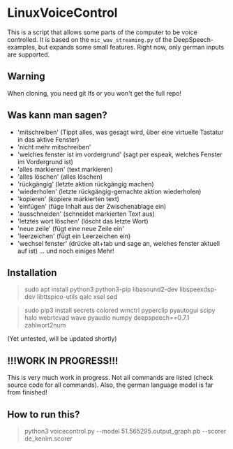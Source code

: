 # LinuxVoiceControl

This is a script that allows some parts of the computer to be voice controlled. It is based on the `mic_wav_streaming.py`
of the DeepSpeech-examples, but expands some small features. Right now, only german inputs are supported.

## Warning

When cloning, you need git lfs or you won't get the full repo!

## Was kann man sagen?

- 'mitschreiben' (Tippt alles, was gesagt wird, über eine virtuelle Tastatur in das aktive Fenster)
- 'nicht mehr mitschreiben'
- 'welches fenster ist im vordergrund' (sagt per espeak, welches Fenster im Vordergrund ist)
- 'alles markieren' (text markieren)
- 'alles löschen' (alles löschen)
- 'rückgängig' (letzte aktion rückgängig machen)
- 'wiederholen' (letzte rückgängig-gemachte aktion wiederholen)
- 'kopieren' (kopiere markierten text)
- 'einfügen' (füge Inhalt aus der Zwischenablage ein)
- 'ausschneiden' (schneidet markierten Text aus)
- 'letztes wort löschen' (löscht das letzte Wort)
- 'neue zeile' (fügt eine neue Zeile ein'
- 'leerzeichen' (fügt ein Leerzeichen ein)
- 'wechsel fenster' (drücke alt+tab und sage an, welches fenster aktuell auf ist)
... und noch einiges Mehr!

## Installation

> sudo apt install python3 python3-pip libasound2-dev libspeexdsp-dev libttspico-utils qalc xsel sed

> sudo pip3 install secrets colored wmctrl pyperclip pyautogui scipy halo webrtcvad wave pyaudio numpy deepspeech==0.7.1 zahlwort2num

(Yet untested, will be updated shortly)

## !!!WORK IN PROGRESS!!!

This is very much work in progress. Not all commands are listed (check source code for all commands). Also, the german language model
is far from finished!

## How to run this?

> python3 voicecontrol.py --model 51.565295.output_graph.pb --scorer de_kenlm.scorer
